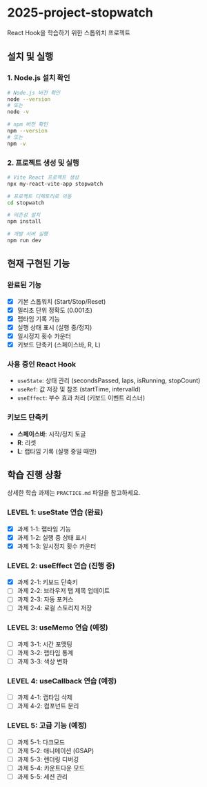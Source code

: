 # 2025-project-stopwatch

React Hook을 학습하기 위한 스톱워치 프로젝트

## 설치 및 실행

### 1. Node.js 설치 확인

```bash
# Node.js 버전 확인
node --version
# 또는
node -v

# npm 버전 확인
npm --version
# 또는
npm -v
```

### 2. 프로젝트 생성 및 실행

```bash
# Vite React 프로젝트 생성
npx my-react-vite-app stopwatch

# 프로젝트 디렉토리로 이동
cd stopwatch

# 의존성 설치
npm install

# 개발 서버 실행
npm run dev
```

## 현재 구현된 기능

### 완료된 기능

- [x] 기본 스톱워치 (Start/Stop/Reset)
- [x] 밀리초 단위 정확도 (0.001초)
- [x] 랩타임 기록 기능
- [x] 실행 상태 표시 (실행 중/정지)
- [x] 일시정지 횟수 카운터
- [x] 키보드 단축키 (스페이스바, R, L)

### 사용 중인 React Hook

- `useState`: 상태 관리 (secondsPassed, laps, isRunning, stopCount)
- `useRef`: 값 저장 및 참조 (startTime, intervalId)
- `useEffect`: 부수 효과 처리 (키보드 이벤트 리스너)

### 키보드 단축키

- **스페이스바**: 시작/정지 토글
- **R**: 리셋
- **L**: 랩타임 기록 (실행 중일 때만)

## 학습 진행 상황

상세한 학습 과제는 `PRACTICE.md` 파일을 참고하세요.

### LEVEL 1: useState 연습 (완료)

- [x] 과제 1-1: 랩타임 기능
- [x] 과제 1-2: 실행 중 상태 표시
- [x] 과제 1-3: 일시정지 횟수 카운터

### LEVEL 2: useEffect 연습 (진행 중)

- [x] 과제 2-1: 키보드 단축키
- [ ] 과제 2-2: 브라우저 탭 제목 업데이트
- [ ] 과제 2-3: 자동 포커스
- [ ] 과제 2-4: 로컬 스토리지 저장

### LEVEL 3: useMemo 연습 (예정)

- [ ] 과제 3-1: 시간 포맷팅
- [ ] 과제 3-2: 랩타임 통계
- [ ] 과제 3-3: 색상 변화

### LEVEL 4: useCallback 연습 (예정)

- [ ] 과제 4-1: 랩타임 삭제
- [ ] 과제 4-2: 컴포넌트 분리

### LEVEL 5: 고급 기능 (예정)

- [ ] 과제 5-1: 다크모드
- [ ] 과제 5-2: 애니메이션 (GSAP)
- [ ] 과제 5-3: 렌더링 디버깅
- [ ] 과제 5-4: 카운트다운 모드
- [ ] 과제 5-5: 세션 관리
